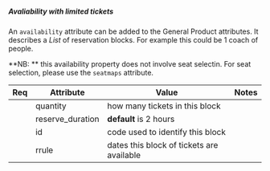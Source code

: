 ##### Avaliability with limited tickets

An `availability` attribute can be added to the General Product attributes. It
describes a _List_ of reservation blocks. For example this could be 1 coach of
people.

**NB: ** this availability property does not involve seat selectin. For seat
selection, please use the `seatmaps` attribute.

| Req | Attribute        | Value       | Notes |
|:---:| ---------------- | ----------- | ----- |
|     | quantity         | how many tickets in this block | |
|     | reserve_duration | **default** is 2 hours | |
|     | id               | code used to identify this block | |
|     | rrule            | dates this block of tickets are available | | |

